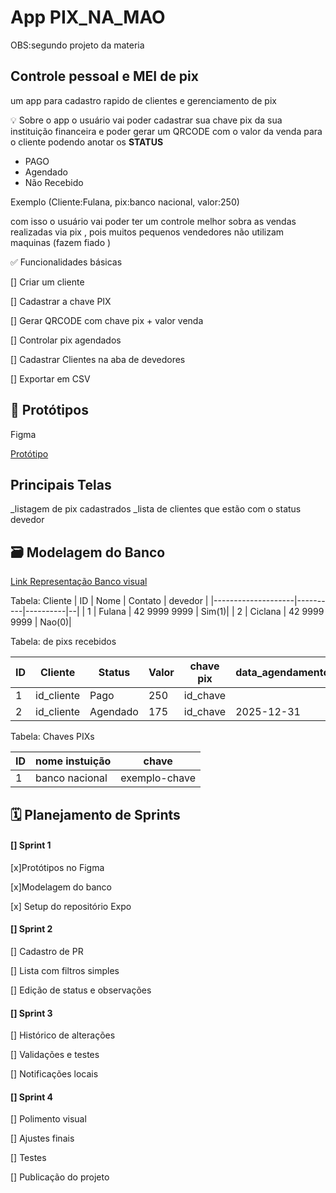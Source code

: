 # App PIX_NA_MAO
OBS:segundo projeto da materia
## Controle pessoal e MEI de pix
um app para cadastro rapido de clientes e gerenciamento de pix 

💡 Sobre o app
o usuário vai poder cadastrar sua chave pix da sua instituição financeira e poder gerar um QRCODE com o valor da venda para o cliente podendo anotar os <b>STATUS</b> 
<ul>
<li>PAGO</li>
<li>Agendado</li>
<li>Não Recebido</li>
</ul>

Exemplo (Cliente:Fulana, pix:banco nacional, valor:250)

com isso o usuário vai poder ter um controle melhor sobra as vendas realizadas via pix , pois muitos pequenos vendedores não utilizam maquinas (fazem fiado )

✅ Funcionalidades básicas
 
 [] Criar um cliente 

 [] Cadastrar a chave PIX

 [] Gerar QRCODE com chave pix + valor venda

 [] Controlar pix agendados

 [] Cadastrar Clientes na aba de devedores

 [] Exportar em CSV

## 🧠 Protótipos
Figma

[Protótipo](https://www.figma.com/design/6Qqmo27nODbexl5blpjA4s/PixNaMao?node-id=1-16&p=f&t=lZLvzoMGYl7d3dkE-0)

## Principais Telas 
_listagem de pix cadastrados
_lista de clientes que estão com o status devedor

## 🗃️ Modelagem do Banco
[Link Representação Banco visual ](https://app.brmodeloweb.com/#!/publicview/6826a2cda81ba6e1612056e4)


Tabela: Cliente
| ID |      Nome     | Contato | devedor |
|--------------------|----------|----------|--|
| 1  | Fulana        | 42 9999 9999  | Sim(1)|
| 2  | Ciclana       | 42 9999 9999  | Nao(0)|

Tabela: de pixs recebidos

| ID |      Cliente     | Status | Valor | chave pix|data_agendamento|
|---------------|----------|----------|-----|--|--|
| 1  | id_cliente       | Pago  | 250    | id_chave|  |
| 2  | id_cliente       | Agendado  | 175    |id_chave|2025-12-31|

Tabela: Chaves PIXs

|ID| nome instuição | chave        |
|--|----------------|--------------|
|1| banco nacional  | exemplo-chave|



## 🗓️ Planejamento de Sprints
#### [] Sprint 1
   [x]Protótipos no Figma
   
   [x]Modelagem do banco

   [x] Setup do repositório Expo

#### [] Sprint 2
   [] Cadastro de PR

   [] Lista com filtros simples

   [] Edição de status e observações

#### [] Sprint 3
   [] Histórico de alterações

   [] Validações e testes

   [] Notificações locais

#### [] Sprint 4
   [] Polimento visual

   [] Ajustes finais

   [] Testes

   [] Publicação do projeto

